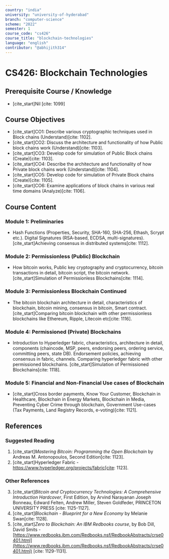```yaml
---
country: "india"
university: "university-of-hyderabad"
branch: "computer-science"
scheme: "2022"
semester: 1
course_code: "cs426"
course_title: "blockchain-technologies"
language: "english"
contributor: "@abhijith314"
---
```


# CS426: Blockchain Technologies

## Prerequisite Course / Knowledge
* [cite_start]Nil [cite: 1099]

## Course Objectives
* [cite_start]CO1: Describe various cryptographic techniques used in Block chains (Understand)[cite: 1102].
* [cite_start]CO2: Discuss the architecture and functionality of how Public block chains work (Understand)[cite: 1103].
* [cite_start]CO3: Develop code for simulation of Public Block chains (Create)[cite: 1103].
* [cite_start]CO4: Describe the architecture and functionality of how Private block chains work (Understand)[cite: 1104].
* [cite_start]CO5: Develop code for simulation of Private Block chains (Create)[cite: 1105].
* [cite_start]CO6: Examine applications of block chains in various real time domains (Analyze)[cite: 1106].

## Course Content

### Module 1: Preliminaries
* Hash Functions (Properties, Security, SHA-160, SHA-256, Ethash, Scrypt etc.). Digital Signatures (RSA-based, ECDSA, multi-signatures). [cite_start]Achieving consensus in distributed systems[cite: 1112].

### Module 2: Permissionless (Public) Blockchain
* How bitcoin works, Public key cryptography and cryptocurrency, bitcoin transactions in detail, bitcoin script, the bitcoin network. [cite_start]Simulation of Permissionless Blockchains[cite: 1114].

### Module 3: Permissionless Blockchain Continued
* The bitcoin blockchain architecture in detail, characteristics of blockchain, bitcoin mining, consensus in bitcoin, Smart contract. [cite_start]Comparing bitcoin blockchain with other permissionless blockchains like Ethereum, Ripple, Litecoin etc[cite: 1116].

### Module 4: Permissioned (Private) Blockchains
* Introduction to Hyperledger fabric, characteristics, architecture in detail, components (chaincode, MSP, peers, endorsing peers, ordering service, committing peers, state DB). Endorsement policies, achieving consensus in fabric, channels. Comparing hyperledger fabric with other permissioned blockchains. [cite_start]Simulation of Permissioned Blockchains[cite: 1118].

### Module 5: Financial and Non-Financial Use cases of Blockchain
* [cite_start]Cross border payments, Know Your Customer, Blockchain in Healthcare, Blockchain in Energy Markets, Blockchain in Media, Preventing Cyber Crime through blockchain, Government Use-cases (Tax Payments, Land Registry Records, e-voting)[cite: 1121].

## References
### Suggested Reading
1.  [cite_start]*Mastering Bitcoin: Programming the Open Blockchain* by Andreas M. Antonopoulos, Second Edition[cite: 1123].
2.  [cite_start]Hyperledger Fabric - https://www.hyperledger.org/projects/fabric[cite: 1123].
### Other References
3.  [cite_start]*Bitcoin and Cryptocurrency Technologies: A Comprehensive Introduction Hardcover*, First Edition, by Arvind Narayanan Joseph Bonneau, Edward Felten, Andrew Miller, Steven Goldfeder, PRINCETON UNIVERSITY PRESS [cite: 1125-1127].
4.  [cite_start]*Blockchain - Blueprint for a New Economy* by Melanie Swan[cite: 1128].
5.  [cite_start]*Zero to Blockchain: An IBM Redbooks course*, by Bob Dill, David Smits - [https://www.redbooks.ibm.com/Redbooks.nsf/RedbookAbstracts/crse0401.html](https://www.redbooks.ibm.com/Redbooks.nsf/RedbookAbstracts/crse0401.html) [cite: 1129-1131].